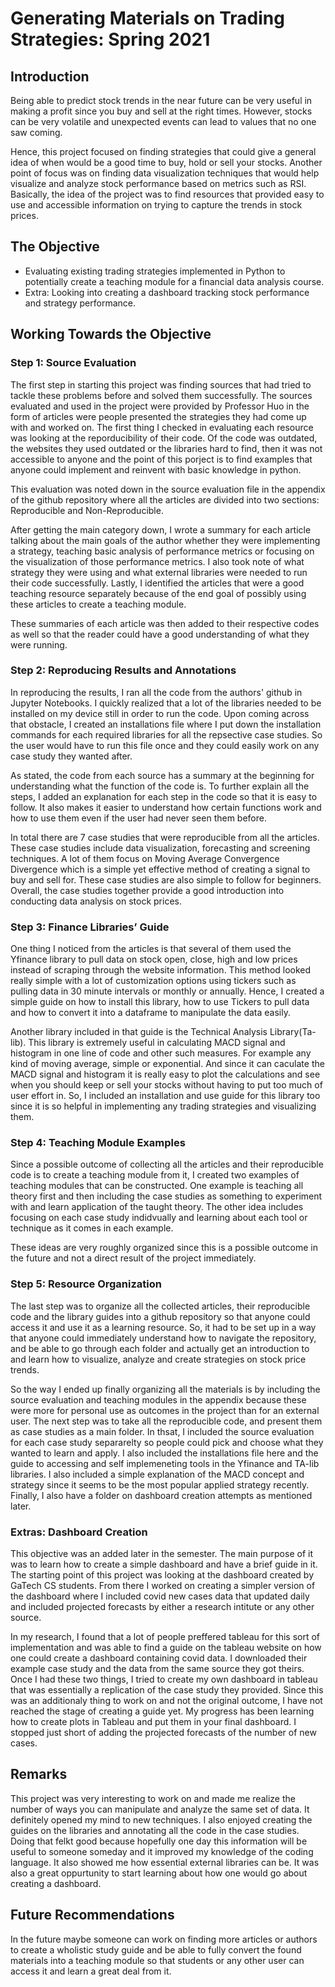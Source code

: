 # Generating Materials on Trading Strategies: Spring 2021

## Introduction 
Being able to predict stock trends in the near future can be very useful in making a profit since you buy and sell at the right times. However, stocks can be very volatile and unexpected events can lead to values that no one saw coming. 

Hence, this project focused on finding strategies that could give a general idea of when would be a good time to buy, hold or sell your stocks. Another point of focus was on finding data visualization techniques that would help visualize and analyze stock performance based on metrics such as RSI. Basically, the idea of the project was to find resources that provided easy to use and accessible information on trying to capture the trends in stock prices. 
<h2>
 
## The Objective
* Evaluating existing trading strategies implemented in Python to potentially create a teaching module for a financial data analysis course.
* Extra: Looking into creating a dashboard tracking stock performance and strategy performance. 
<h2>

## Working Towards the Objective 

### Step 1: Source Evaluation
The first step in starting this project was finding sources that had tried to tackle these problems before and solved them successfully. The sources evaluated and used in the project were provided by Professor Huo in the form of articles were people presented the strategies they had come up with and worked on. The first thing I checked in evaluating each resource was looking at the reporducibility of their code. Of the code was outdated, the websites they used outdated or the libraries hard to find, then it was not accessible to anyone and the point of this porject is to find examples that anyone could implement and reinvent with basic knowledge in python.

This evaluation was noted down in the source evaluation file in the appendix of the github repository where all the articles are divided into two sections: Reproducible and Non-Reproducible. 

After getting the main category down, I wrote a summary for each article talking about the main goals of the author whether they were implementing a strategy, teaching basic analysis of performance metrics or focusing on the visualization of those performance metrics. I also took note of what strategy they were using and what external libraries were needed to run their code successfully. Lastly, I identified the articles that were a good teaching resource separately because of the end goal of possibly using these articles to create a teaching module. 

These summaries of each article was then added to their respective codes as well so that the reader could have a good understanding of what they were running. 

<h3>
  
### Step 2: Reproducing Results and Annotations
In reproducing the results, I ran all the code from the authors' github in Jupyter Notebooks. I quickly realized that a lot of the libraries needed to be installed on my device still in order to run the code. Upon coming across that obstacle, I created an installations file where I put down the installation commands for each required libraries for all the repsective case studies. So the user would have to run this file once and they could easily work on any case study they wanted after.

As stated, the code from each source has a summary at the beginning for understanding what the function of the code is. To further explain all the steps, I added an explanation for each step in the code so that it is easy to follow. It also makes it easier to understand how certain functions work and how to use them even if the user had never seen them before. 

In total there are 7 case studies that were reproducible from all the articles. These case studies include data visualization, forecasting and screening techniques. A lot of them focus on Moving Average Convergence Divergence which is a simple yet effective method of creating a signal to buy and sell for. These case studies are also simple to follow for beginners. Overall, the case studies together provide a good introduction into conducting data analysis on stock prices. 
<h3>
 
### Step 3: Finance Libraries’ Guide
One thing I noticed from the articles is that several of them used the Yfinance library to pull data on stock open, close, high and low prices instead of scraping through the website information. This method looked really simple with a lot of customization options using tickers such as pulling data in 30 minute intervals or monthly or annually. Hence, I created a simple guide on how to install this library, how to use Tickers to pull data and how to convert it into a dataframe to manipulate the data easily.

Another library included in that guide is the Technical Analysis Library(Ta-lib). This library is extremely useful in calculating MACD signal and histogram in one line of code and other such measures. For example any kind of moving average, simple or exponential. And since it can caculate the MACD signal and histogram it is really easy to plot the calculations and see when you should keep or sell your stocks without having to put too much of user effort in. So, I included an installation and use guide for this library too since it is so helpful in implementing any trading strategies and visualizing them. 
<h3>
  
### Step 4: Teaching Module Examples
Since a possible outcome of collecting all the articles and their reproducible code is to create a teaching module from it, I created two examples of teaching modules that can be constructed. One example is teaching all theory first and then including the case studies as something to experiment with and learn application of the taught theory. The other idea includes focusing on each case study indidvually and learning about each tool or technique as it comes in each example.

These ideas are very roughly organized since this is a possible outcome in the future and not a direct result of the project immediately. 
<h3>

### Step 5: Resource Organization
The last step was to organize all the collected articles, their reproducible code and the library guides into a github repository so that anyone could access it and use it as a learning resource. So, it had to be set up in a way that anyone could immediately understand how to navigate the repository, and be able to go through each folder and actually get an introduction to and learn how to visualize, analyze and create strategies on stock price trends. 

So the way I ended up finally organizing all the materials is by including the source evaluation and teaching modules in the appendix because these were more for personal use as outcomes in the project than for an external user. The next step was to take all the reproducible code, and present them as case studies as a main folder. In thsat, I included the source evaluation for each case study separarelty so people could pick and choose what they wanted to learn and apply. I also included the installations file here and the guide to accessing and self implemeneting tools in the Yfinance and TA-lib libraries. I also included a simple explanation of the MACD concept and strategy since it seems to be the most popular applied strategy recently. Finally, I also have a folder on dashboard creation attempts as mentioned later. 
<h3>
 
### Extras: Dashboard Creation
This objective was an added later in the semester. The main purpose of it was to learn how to create a simple dashboard and have a brief guide in it. The starting point of this project was looking at the dashboard created by GaTech CS students. From there I worked on creating a simpler version of the dashboard where I included covid new cases data that updated daily and included projected forecasts by either a research intitute or any other source.

In my research, I found that a lot of people preffered tableau for this sort of implementation and was able to find a guide on the tableau website on how one could create a dashboard containing covid data. I downloaded their example case study and the data from the same source they got theirs. Once I had these two things, I tried to create my own dashboard in tableau that was essentially a replication of the case study they provided. Since this was an additionaly thing to work on and not the original outcome, I have not reached the stage of creating a guide yet. My progress has been learning how to create plots in Tableau and put them in your final dashboard. I stopped just short of adding the projected forecasts of the number of new cases. 
<h3>
 
<h2>
 
  
## Remarks
This project was very interesting to work on and made me realize the number of ways you can manipulate and analyze the same set of data. It definitely opened my mind to new techniques. I also enjoyed creating the guides on the libraries and annotating all the code in the case studies. Doing that felkt good because hopefully one day this information will be useful to someone someday and it improved my knowledge of the coding language. It also showed me how essential external libraries can be. It was also a great oppurtunity to start learning about how one would go about creating a dashboard.
<h2>

## Future Recommendations
In the future maybe someone can work on finding more articles or authors to create a wholistic study guide and be able to fully convert the found materials into a teaching module so that students or any other user can access it and learn a great deal from it. 
<h2> 


